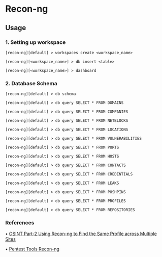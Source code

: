 # Recon-ng

## Usage

### 1. Setting up workspace

```
[recon-ng][default] > workspaces create <workspace_name>

[recon-ng][<workspace_name>] > db insert <table>

[recon-ng][<workspace_name>] > dashboard
```

### 2. Database Schema

```
[recon-ng][default] > db schema

[recon-ng][default] > db query SELECT * FROM DOMAINS

[recon-ng][default] > db query SELECT * FROM COMPANIES

[recon-ng][default] > db query SELECT * FROM NETBLOCKS

[recon-ng][default] > db query SELECT * FROM LOCATIONS

[recon-ng][default] > db query SELECT * FROM VULNERABILITIES

[recon-ng][default] > db query SELECT * FROM PORTS

[recon-ng][default] > db query SELECT * FROM HOSTS

[recon-ng][default] > db query SELECT * FROM CONTACTS

[recon-ng][default] > db query SELECT * FROM CREDENTIALS

[recon-ng][default] > db query SELECT * FROM LEAKS

[recon-ng][default] > db query SELECT * FROM PUSHPINS

[recon-ng][default] > db query SELECT * FROM PROFILES

[recon-ng][default] > db query SELECT * FROM REPOSITORIES
```

### References

• [OSINT Part-2 Using Recon-ng to Find the Same Profile across Multiple Sites](https://www.hackers-arise.com/post/2019/05/16/OSINT-Part-2-Using-recon-ng-to-find-the-Same-Profile-across-Multiple-Sites)

• [Pentest Tools Recon-ng](https://chousensha.github.io/blog/2016/08/29/pentest-tools-recon-ng/)